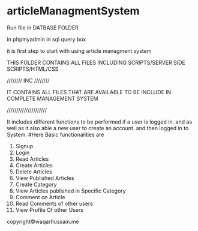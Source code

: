 # articleManagmentSystem

Run file in DATBASE FOLDER

in phpmyadmin in sql query box

it is first step to start with using article managment system






THIS FOLDER CONTAINS ALL FILES INCLUDING SCRIPTS/SERVER SIDE SCRIPTS/HTML/CSS

////////  INC ////////

IT CONTAINS ALL FILES THAT ARE AVAILABLE TO BE INCLUDE IN COMPLETE MANAGEMENT SYSTEM

/////////////////////

It includes different functions to be performed if a user is logged in. and as well as it also able a new user to create an account. and then logged in to System. 
#Here Basic functionalities are  
1. Signup  
2. Login  
3. Read Articles  
4. Create Articles 
5. Delete Articles
6. View Published Articles 
7. Create Category  
8. View Articles published in Specific Category 
9. Comment on Article 
10. Read Comments of other users  
11. View Profile Of other Users

copyright©waqarhussain.me 
